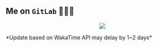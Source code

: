 <!-- ### Hi there 👋 -->

<!--
**liqin-z/liqin-z** is a ✨ _special_ ✨ repository because its `README.md` (this file) appears on your GitHub profile.

Here are some ideas to get you started:

- 🔭 I’m currently working on ...
- 🌱 I’m currently learning ...
- 👯 I’m looking to collaborate on ...
- 🤔 I’m looking for help with ...
- 💬 Ask me about ...
- 📫 How to reach me: ...
- 😄 Pronouns: ...
- ⚡ Fun fact: ...
-->
## Me on `GitLab` 👨🏻‍💻 
<!--START_SECTION:waka-->
<p align="center">
<img src="https://wakatime.com/share/@bb8d7578-ab08-4df9-bf32-d34447ca1bd0/66c7a61a-7422-4288-b780-8d56b4ab57ab.svg"></img>
</p>
<!--END_SECTION:waka-->
*Update based on WakaTime API may delay by 1~2 days*
